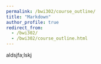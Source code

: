 ```yaml
---
permalink: /bwi302/course_outline/
title: "Markdown"
author_profile: true
redirect_from: 
  - /bwi302/
  - /bwi302/course_outline.html
---
```


aldsjfa;lskj
